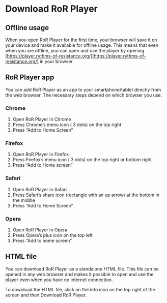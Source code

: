 # Download RoR Player

## Offline usage

When you open RoR Player for the first time, your browser will save it on your device and make it available for offline usage. This means that even when you are offline, you can open and use the player by opening [https://player.rythms-of-resistance.org/](https://player.rythms-of-resistance.org/) in your browser.

## RoR Player app

You can add RoR Player as an app to your smartphone/tablet directly from the web browser. The necessary steps depend on which browser you use:

### Chrome

1. Open RoR Player in Chrome
2. Press Chrome’s menu icon (<fa icon="ellipsis-v"></fa> 3 dots) on the top right
3. Press “Add to Home Screen”

### Firefox

1. Open RoR Player in Firefox
2. Press Firefox’s menu icon (<fa icon="ellipsis-v"></fa> 3 dots) on the top right or bottom right
3. Press “Add to Home screen”

### Safari

1. Open RoR Player in Safari
2. Press Safari’s share icon (rectangle with an up arrow) at the bottom in the middle
3. Press “Add to Home Screen”

### Opera

1. Open RoR Player in Opera
2. Press Opera’s plus icon on the top left
3. Press “Add to home screen”

## HTML file

You can download RoR Player as a standalone HTML file. This file can be opened in any web browser and makes it possible to open and use the player even when you have no internet connection.

To download the HTML file, click on the <fa icon="info-circle"></fa> info icon on the top right of the screen and then <btn variant="item"><fa icon="download"></fa> Download RoR Player</btn>.